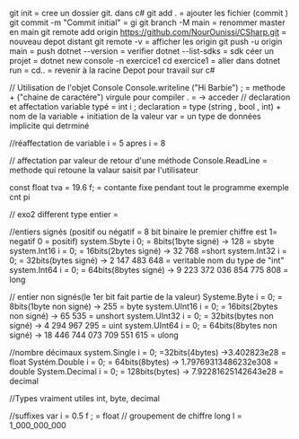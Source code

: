 git init = cree un dossier git. dans c#
git add . = ajouter les fichier (commit )
git commit -m "Commit initial" = gi
git branch -M main = renommer master en main
git remote add origin https://github.com/NourOunissi/CSharp.git = nouveau depot distant
git remote -v = afficher les origin 
git push -u origin main = push
dotnet --version = verifier
dotnet --list-sdks = sdk
céer un projet = dotnet new console -n exercice1
cd exercice1 = aller dans
dotnet run = 
cd.. = revenir à la racine
Depot pour travail sur c#

// Utilisation de l'objet Console 
Console.writeline ("Hi Barbie") ;  = methode + ("chaine de caractére") virgule pour compiler
. = -> acceder
// declaration et affectation
variable typé =  int i ;
declaration = type (string , bool , int) + nom de la variable + initiation de la valeur 
var = un type de données implicite qui detrminé 

//réaffectation de variable 
i = 5 apres i = 8

// affectation par valeur de retour d'une méthode 
Console.ReadLine = methode qui retoune la valaur saisit par l'utilisateur 

const float tva = 19.6 f; = contante fixe pendant tout le programme exemple cnt pi 

// exo2
different type entier =

//entiers signés (positif ou négatif = 8 bit binaire le premier chiffre est 1= negatif 0 = positif)
system.Sbyte i 0; =  8bits(1byte signé) ->  128 = sbyte
system.Int16 i = 0; = 16bits(2bytes signé) -> 32 768 =short
system.Int32 i = 0; = 32bits(bytes signé) -> 2 147 483 648 = veritable nom du type de "int"
system.Int64 i = 0; = 64bits(8bytes signé) -> 9 223 372 036 854 775 808 = long

// entier non signés(le 1er bit fait partie de la valeur)
Systeme.Byte i = 0; = 8bits(1byte non signé) -> 255 = byte
system.UInt16 i = 0; = 16bits(2bytes non  signé) -> 65 535 = unshort
system.UInt32 i = 0; = 32bits(bytes non signé) -> 4 294 967 295 = uint 
system.UInt64 i = 0; = 64bits(8bytes non  signé) -> 18 446 744 073 709 551 615 = ulong

//nombre décimaux
system.Single i = 0; =32bits(4bytes) ->3.402823e28 = float
Systém.Double i = 0; = 64bits(8bytes) -> 1.79769313486232e308 = double
System.Decimal i = 0; = 128bits(bytes) -> 7.92281625142643e28 = decimal 

//Types vraiment utiles 
int, byte, decimal 

//suffixes
var i = 0.5 f ; = float
// groupement de chiffre 
long l = 1_000_000_000
